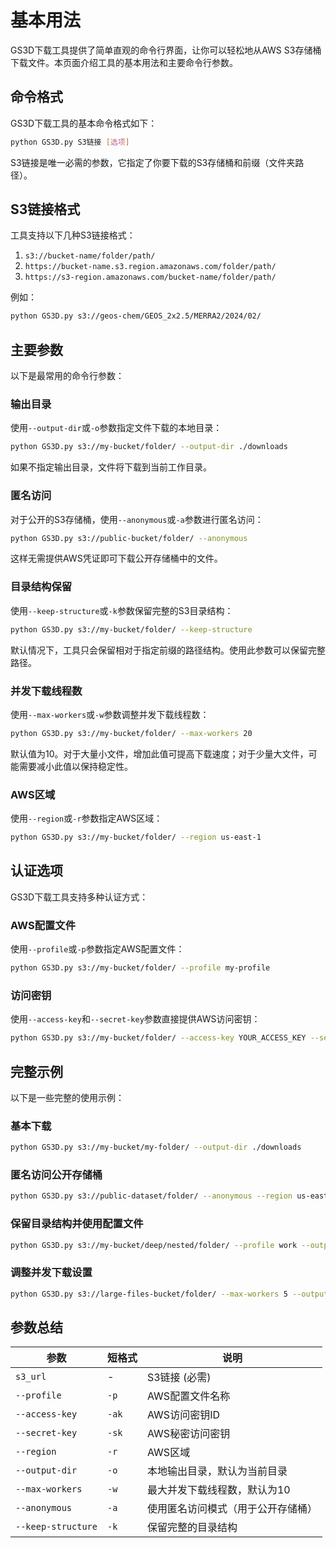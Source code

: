 # 基本用法

GS3D下载工具提供了简单直观的命令行界面，让你可以轻松地从AWS S3存储桶下载文件。本页面介绍工具的基本用法和主要命令行参数。

## 命令格式

GS3D下载工具的基本命令格式如下：

```bash
python GS3D.py S3链接 [选项]
```

S3链接是唯一必需的参数，它指定了你要下载的S3存储桶和前缀（文件夹路径）。

## S3链接格式

工具支持以下几种S3链接格式：

1. `s3://bucket-name/folder/path/`
2. `https://bucket-name.s3.region.amazonaws.com/folder/path/`
3. `https://s3-region.amazonaws.com/bucket-name/folder/path/`

例如：
```bash
python GS3D.py s3://geos-chem/GEOS_2x2.5/MERRA2/2024/02/
```

## 主要参数

以下是最常用的命令行参数：

### 输出目录

使用`--output-dir`或`-o`参数指定文件下载的本地目录：

```bash
python GS3D.py s3://my-bucket/folder/ --output-dir ./downloads
```

如果不指定输出目录，文件将下载到当前工作目录。

### 匿名访问

对于公开的S3存储桶，使用`--anonymous`或`-a`参数进行匿名访问：

```bash
python GS3D.py s3://public-bucket/folder/ --anonymous
```

这样无需提供AWS凭证即可下载公开存储桶中的文件。

### 目录结构保留

使用`--keep-structure`或`-k`参数保留完整的S3目录结构：

```bash
python GS3D.py s3://my-bucket/folder/ --keep-structure
```

默认情况下，工具只会保留相对于指定前缀的路径结构。使用此参数可以保留完整路径。

### 并发下载线程数

使用`--max-workers`或`-w`参数调整并发下载线程数：

```bash
python GS3D.py s3://my-bucket/folder/ --max-workers 20
```

默认值为10。对于大量小文件，增加此值可提高下载速度；对于少量大文件，可能需要减小此值以保持稳定性。

### AWS区域

使用`--region`或`-r`参数指定AWS区域：

```bash
python GS3D.py s3://my-bucket/folder/ --region us-east-1
```

## 认证选项

GS3D下载工具支持多种认证方式：

### AWS配置文件

使用`--profile`或`-p`参数指定AWS配置文件：

```bash
python GS3D.py s3://my-bucket/folder/ --profile my-profile
```

### 访问密钥

使用`--access-key`和`--secret-key`参数直接提供AWS访问密钥：

```bash
python GS3D.py s3://my-bucket/folder/ --access-key YOUR_ACCESS_KEY --secret-key YOUR_SECRET_KEY
```

## 完整示例

以下是一些完整的使用示例：

### 基本下载

```bash
python GS3D.py s3://my-bucket/my-folder/ --output-dir ./downloads
```

### 匿名访问公开存储桶

```bash
python GS3D.py s3://public-dataset/folder/ --anonymous --region us-east-1 --output-dir ./data
```

### 保留目录结构并使用配置文件

```bash
python GS3D.py s3://my-bucket/deep/nested/folder/ --profile work --output-dir ./backup --keep-structure
```

### 调整并发下载设置

```bash
python GS3D.py s3://large-files-bucket/folder/ --max-workers 5 --output-dir ./large-files
```

## 参数总结

| 参数 | 短格式 | 说明 |
|------|-------|------|
| `s3_url` | - | S3链接 (必需) |
| `--profile` | `-p` | AWS配置文件名称 |
| `--access-key` | `-ak` | AWS访问密钥ID |
| `--secret-key` | `-sk` | AWS秘密访问密钥 |
| `--region` | `-r` | AWS区域 |
| `--output-dir` | `-o` | 本地输出目录，默认为当前目录 |
| `--max-workers` | `-w` | 最大并发下载线程数，默认为10 |
| `--anonymous` | `-a` | 使用匿名访问模式（用于公开存储桶） |
| `--keep-structure` | `-k` | 保留完整的目录结构 |
